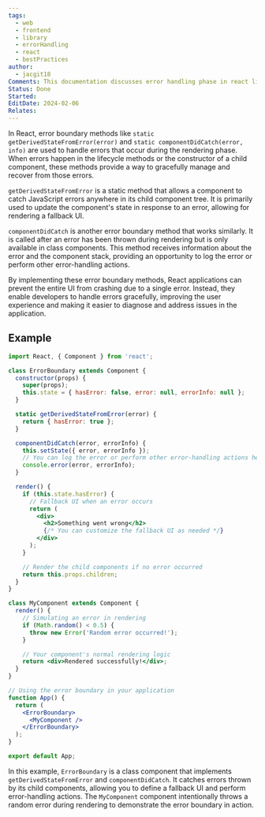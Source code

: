 ```yaml
---
tags:
  - web
  - frontend
  - library
  - errorHandling
  - react
  - bestPractices
author:
  - jacgit18
Comments: This documentation discusses error handling phase in react life cycle.
Status: Done
Started: 
EditDate: 2024-02-06
Relates:
---
```

In React, error boundary methods like `static getDerivedStateFromError(error)` and `static componentDidCatch(error, info)` are used to handle errors that occur during the rendering phase. When errors happen in the lifecycle methods or the constructor of a child component, these methods provide a way to gracefully manage and recover from those errors.

`getDerivedStateFromError` is a static method that allows a component to catch JavaScript errors anywhere in its child component tree. It is primarily used to update the component's state in response to an error, allowing for rendering a fallback UI.

`componentDidCatch` is another error boundary method that works similarly. It is called after an error has been thrown during rendering but is only available in class components. This method receives information about the error and the component stack, providing an opportunity to log the error or perform other error-handling actions.

By implementing these error boundary methods, React applications can prevent the entire UI from crashing due to a single error. Instead, they enable developers to handle errors gracefully, improving the user experience and making it easier to diagnose and address issues in the application.


## Example

```jsx
import React, { Component } from 'react';

class ErrorBoundary extends Component {
  constructor(props) {
    super(props);
    this.state = { hasError: false, error: null, errorInfo: null };
  }

  static getDerivedStateFromError(error) {
    return { hasError: true };
  }

  componentDidCatch(error, errorInfo) {
    this.setState({ error, errorInfo });
    // You can log the error or perform other error-handling actions here
    console.error(error, errorInfo);
  }

  render() {
    if (this.state.hasError) {
      // Fallback UI when an error occurs
      return (
        <div>
          <h2>Something went wrong</h2>
          {/* You can customize the fallback UI as needed */}
        </div>
      );
    }

    // Render the child components if no error occurred
    return this.props.children;
  }
}

class MyComponent extends Component {
  render() {
    // Simulating an error in rendering
    if (Math.random() < 0.5) {
      throw new Error('Random error occurred!');
    }

    // Your component's normal rendering logic
    return <div>Rendered successfully!</div>;
  }
}

// Using the error boundary in your application
function App() {
  return (
    <ErrorBoundary>
      <MyComponent />
    </ErrorBoundary>
  );
}

export default App;
```

In this example, `ErrorBoundary` is a class component that implements `getDerivedStateFromError` and `componentDidCatch`. It catches errors thrown by its child components, allowing you to define a fallback UI and perform error-handling actions. The `MyComponent` component intentionally throws a random error during rendering to demonstrate the error boundary in action.